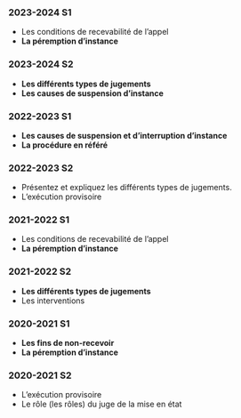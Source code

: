 ### 2023-2024 S1
- Les conditions de recevabilité de l’appel
- **La péremption d’instance**
### 2023-2024 S2
- **Les différents types de jugements**
- **Les causes de suspension d’instance**
### 2022-2023 S1
- **Les causes de suspension et d’interruption d’instance**
- **La procédure en référé**

### 2022-2023 S2
- Présentez et expliquez les différents types de jugements.
- L’exécution provisoire

### 2021-2022 S1
- Les conditions de recevabilité de l’appel
- **La péremption d’instance**

### 2021-2022 S2
- **Les différents types de jugements**
- Les interventions

### 2020-2021 S1
- **Les fins de non-recevoir**
- **La péremption d’instance**

### 2020-2021 S2
- L’exécution provisoire
- Le rôle (les rôles) du juge de la mise en état